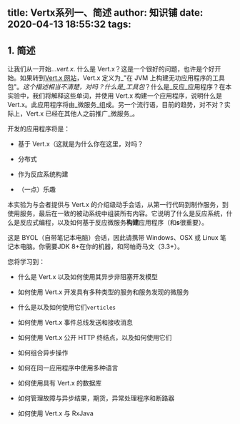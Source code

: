 title: Vertx系列一、简述
author: 知识铺
date: 2020-04-13 18:55:32
tags:
---
## 1\. 简述

让我们从一开始..._vert.x_. 什么是 Vert.x？这是一个很好的问题，也许是个好开始。如果转到[Vert.x 网站](https://zshipu.com/t?url=http://vertx.io/)，Vert.x 定义为_"在 JVM 上构建无功应用程序的工具包"。_这个描述相当不清楚，对吗？什么是_工具包_？什么是_反应_应用程序？在本实验中，我们将解释这些单词，并使用 Vert.x 构建一个应用程序，说明什么是 Vert.x。此应用程序将由_微服务_组成。另一个流行语，目前的趋势，对不对？实际上，Vert.x 已经在其他人之前推广_微服务_。

开发的应用程序将是：

*   基于 Vert.x（这就是为什么你在这里，对吗？

*   分布式

*   作为反应系统构建

*   （一点）乐趣

本实验为与会者提供与 Vert.x 的介绍级动手会话，从第一行代码到制作服务，到使用服务，最后在一致的被动系统中组装所有内容。它说明了什么是反应系统，什么是反应式编程，以及如何基于反应微服务**构建**应用程序（和**s**很重要）。

这是 BYOL（自带笔记本电脑）会话，因此请携带 Windows、OSX 或 Linux 笔记本电脑。你需要JDK 8+在你的机器，和阿帕奇马文（3.3+）。

您将学习到：

*   什么是 Vert.x 以及如何使用其异步非阻塞开发模型

*   如何使用 Vert.x 开发具有多种类型的服务和服务发现的微服务

*   什么是以及如何使用它们```verticles```

*   如何使用 Vert.x 事件总线发送和接收消息

*   如何使用 Vert.x 公开 HTTP 终结点，以及如何使用它们

*   如何组合异步操作

*   如何在同一应用程序中使用多种语言

*   如何使用具有 Vert.x 的数据库

*   如何管理故障与异步结果，期货，异常处理程序和断路器

*   如何使用 Vert.x 与 RxJava
